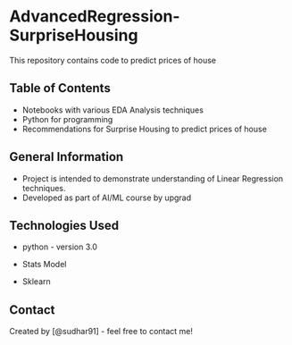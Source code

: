 # AdvancedRegression-SurpriseHousing
This repository contains code to predict prices of house

## Table of Contents
* Notebooks with various EDA Analysis techniques 
* Python for programming 
* Recommendations for Surprise Housing  to predict prices of house
<!-- You can include any other section that is pertinent to your problem -->

## General Information
- Project is intended to demonstrate understanding of Linear Regression techniques.
- Developed as part of AI/ML course by upgrad


## Technologies Used
- python - version 3.0

- Stats Model
- Sklearn



## Contact
Created by [@sudhar91] - feel free to contact me!
